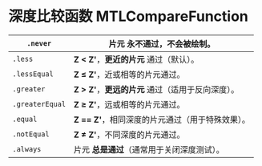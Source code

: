 # 深度比较函数 MTLCompareFunction

| `.never`        | 片元 **永不通过**，不会被绘制。                |
| --------------- | --------------------------------- |
| `.less`         | **Z < Z'**，**更近的片元** 通过（默认）。      |
| `.lessEqual`    | **Z ≤ Z'**，近或相等的片元通过。             |
| `.greater`      | **Z > Z'**，**更远的片元** 通过（适用于反向深度）。 |
| `.greaterEqual` | **Z ≥ Z'**，远或相等的片元通过。             |
| `.equal`        | **Z == Z'**，相同深度的片元通过（用于特殊效果）。    |
| `.notEqual`     | **Z ≠ Z'**，不同深度的片元通过。             |
| `.always`       | 片元 **总是通过**（通常用于关闭深度测试）。          |
